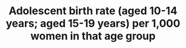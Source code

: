 ---
actual_indicator_available: Adolescent birth rate (aged 10-14 years; aged 15-19 years)
  per 1,000 women in that age group
actual_indicator_available_description: Rate of teen births in the US among females
  ages 10-14 and 15-19 expressed per 1,000 age-specific population
data_non_statistical: false
date_of_national_source_publication: September, 2017
goal_meta_link: http://unstats.un.org/sdgs/files/metadata-compilation/Metadata-Goal-3.pdf
graph: longitudinal
graph_title: US adolescent birth rate (aged 15-19 years) per 1,000 women in that age
  group
graph_type: line
has_metadata: true
indicator: 3.7.2
indicator_definition: 'From WHO: Annual number of births to women aged 15-19 years
  per 1000 women in that age group. It is also referred to as the age_specific fertility
  rate for women aged 15-19 years. From Population Division/DESA, United Nations:
  Metadata on the definition, method of computation and other information for the
  adolescent birth (15- 19) are included in the MDG database as this was an indicator
  (5.4) used for global monitoring of MDG target 5.B. Achieve, by 2015, universal
  access to reproductive health. Please see http://unstats.un.org/unsd/mdg/Metadata.aspx
  The definition and method of computation for the birth rate among 10-14 year olds
  are similar to that for the birth rate among 15-19 year olds.'
indicator_name: Adolescent birth rate (aged 10-14 years; aged 15-19 years) per 1,000
  women in that age group
indicator_sort_order: 03-07-02
indicator_variable: adolesc_birthrate_per1000wm_15_19yr
layout: indicator
method_of_computation: 'From WHO: Number of live births to women aged 15-19 years
  / Exposure to childbearing by women aged 15-19 years Method of measurement The adolescent
  birth rate is generally computed as a ratio. The numerator is the number of live
  births to women aged 15-19 years, and the denominator is an estimate of exposure
  to childbearing by women aged 15-19 years. The numerator and the denominator are
  calculated differently for civil registration and survey and census data. Civil
  registration: In the case of civil registration the numerator is the registered
  number of live births born to women aged 15-19 years during a given year, and the
  denominator is the estimated or enumerated population of women aged 15-19 years.''''
  Survey data: In the case of survey data, the adolescent birth rate is generally
  computed on the basis of retrospective birth histories. The numerator refers to
  births to women who were 15-19 years of age at the time of the birth during a reference
  period before the interview, and the denominator to person_years lived between the
  ages of 15 and 19 years by the interviewed women during the same reference period.
  Whenever possible, the reference period corresponds to the five years preceding
  the survey. The reported observation year corresponds to the middle of the reference
  period. For some surveys, no retrospective birth histories are available and the
  estimate is based on the date of last birth or the number of births in the 12 months
  preceding the survey.'''' Census data: With census data, the adolescent birth rate
  is generally computed on the basis of the date of last birth or the number of births
  in the 12 months preceding the enumeration. The census provides both the numerator
  and the denominator for the rates. In some cases, the rates based on censuses are
  adjusted for under_registration based on indirect methods of estimation. For some
  countries with no other reliable data, the own_children method of indirect estimation
  provides estimates of the adolescent birth rate for a number of years before the
  census (See: http://mdgs.un.org/unsd/mdg/Metadata.aspx, accessed 19 October 2009.)
  If numbers are available, adolescent fertility at ages under 15 years can also be
  computed. Method of estimation The United Nations Population Division compiles and
  updates data on adolescent fertility rates for MDG monitoring. Estimates based on
  civil registration are provided when the country reports at least 90% coverage and
  there is reasonable agreement between civil registration estimates and survey estimates.
  Survey estimates are provided only when there is no reliable civil registration.
  Given the restrictions of the United Nations MDG database, only one source is provided
  by year and country. In such cases precedence is given to the survey programme conducted
  most frequently at the country level, with other survey programmes using retrospective
  birth histories, census and other surveys in that order. (See: http://mdgs.un.org/unsd/mdg/Metadata.aspx,
  accessed 19 October 2009.) From Population Division/DESA, United Nations: Metadata
  on the definition, method of computation and other information for the adolescent
  birth (15- 19) are included in the MDG database as this was an indicator (5.4) used
  for global monitoring of MDG target 5.B. Achieve, by 2015, universal access to reproductive
  health. Please see http://unstats.un.org/unsd/mdg/Metadata.aspx The definition and
  method of computation for the birth rate among 10-14 year olds are similar to that
  for the birth rate among 15-19 year olds.'
national_geographical_coverage: United States
periodicity: Annual
permalink: /3-7-2/
published: true
rationale_interpretation: "From Population Division/DESA, United Nations: \nThe birth\
  \ rate among adolescents younger than age 15 is more meaningfully measured for ages\
  \ 12-14 as births among 10-11 year olds are rare and a rate with respect to the\
  \ 10-14 year old population would not correctly reflect the increased risk of early\
  \ childbearing by age."
reporting_status: complete
scheduled_update_by_national_source: September, 2018
sdg_goal: 3
source_active_1: true
source_agency_staff_email_1: ambranum@cdc.gov
source_agency_staff_name_1: Reproductive Statistics Branch, Division of Vital Statistics,
  National Center for Health Statistics
source_agency_survey_dataset_1: National Center for Health Statistics/Final natality
  files
source_notes_1: null
source_organisation_1: National Center for Health Statistics/Final natality files
source_title_1: null
source_url_1: http://www.cdc.gov/nchs/data_access/vitalstatsonline.htm
target: By 2030, ensure universal access to sexual and reproductive health-care services,
  including for family planning, information and education, and the integration of
  reproductive health into national strategies and programmes.
target_id: '3.7'
title: Adolescent birth rate (aged 10-14 years; aged 15-19 years) per 1,000 women
  in that age group
un_custodial_agency: 'DESA Population Division (Partnering Agencies: UNFPA, WHO)'
un_designated_tier: '2'
us_method_of_computation: The number of all US births occurring among adolescents
  in each age group is divided by the age group-specific US population and expressed
  per 1,000 population
variable_description: null
variable_notes: null
---